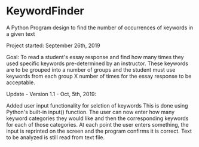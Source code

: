 # KeywordFinder
A Python Program design to find the number of occurrences of keywords in a given text 

Project started: September 26th, 2019

Goal: To read a student's essay response and find how many times they used specific keywords pre-determined by an instructor. These keywords are to be grouped into a number of groups and the student must use keywords from each group X number of times for the essay response to be acceptable.

Update - Version 1.1 - Oct, 5th, 2019:

Added user input functionality for selction of keywords
This is done using Python's built-in input() function.
The user can now enter how many keyword categories they would like and then the corresponding keywords for each of those categories.
At each point the user enters something, the input is reprinted on the screen and the program confirms it is correct.
Text to be analyzed is still read from text file.
